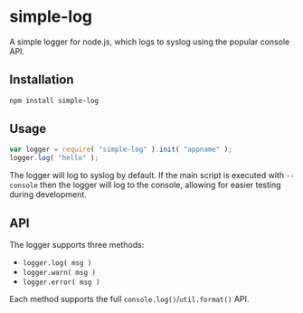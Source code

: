 # simple-log

A simple logger for node.js, which logs to syslog using the popular console API.

## Installation

```sh
npm install simple-log
```

## Usage

```js
var logger = require( "simple-log" ).init( "appname" );
logger.log( "hello" );
```

The logger will log to syslog by default. If the main script is executed with
`--console` then the logger will log to the console, allowing for easier
testing during development.

## API

The logger supports three methods:

* `logger.log( msg )`
* `logger.warn( msg )`
* `logger.error( msg )`

Each method supports the full `console.log()`/`util.format()` API.
